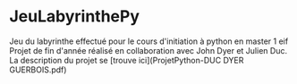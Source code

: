 # JeuLabyrinthePy
Jeu du labyrinthe effectué pour le cours d'initiation à python en master 1 eif
Projet de fin d'année réalisé en collaboration avec John Dyer et Julien Duc.
La description du projet se [trouve ici](ProjetPython-DUC DYER GUERBOIS.pdf)
